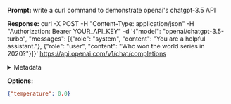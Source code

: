 **Prompt:**
write a curl command to demonstrate openai's chatgpt-3.5 API

**Response:**
curl -X POST -H "Content-Type: application/json" -H "Authorization: Bearer YOUR_API_KEY" -d '{"model": "openai/chatgpt-3.5-turbo", "messages": [{"role": "system", "content": "You are a helpful assistant."}, {"role": "user", "content": "Who won the world series in 2020?"}]}' https://api.openai.com/v1/chat/completions

<details><summary>Metadata</summary>

- Duration: 3545 ms
- Datetime: 2023-11-30T12:16:07.800550
- Model: gpt-3.5-turbo-0613

</details>

**Options:**
```json
{"temperature": 0.0}
```

